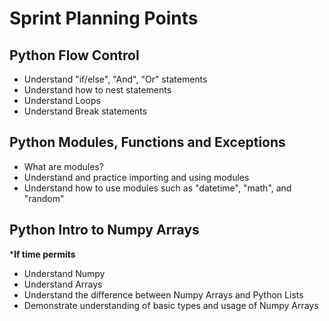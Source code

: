 # Sprint Planning Points

## Python Flow Control
- Understand "if/else",  "And",  "Or" statements
- Understand how to nest statements
- Understand Loops
- Understand Break statements

## Python Modules, Functions and Exceptions
- What are modules?
- Understand and practice importing and using modules
- Understand how to use modules such as "datetime", "math", and "random"

## Python Intro to Numpy Arrays
***If time permits**
- Understand Numpy
- Understand Arrays
- Understand the difference between Numpy Arrays and Python Lists
- Demonstrate understanding of basic types and usage of Numpy Arrays
